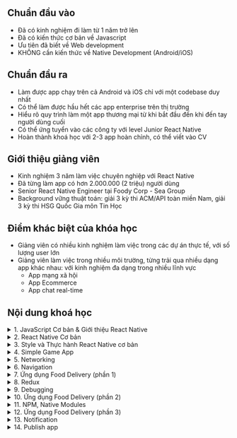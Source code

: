 ## Chuẩn đầu vào
* Đã có kinh nghiệm đi làm từ 1 năm trở lên
* Đã có kiến thức cơ bản về Javascript
* Ưu tiên đã biết về Web development
* KHÔNG cần kiến thức về Native Development (Android/iOS)

## Chuẩn đầu ra
* Làm được app chạy trên cả Android và iOS chỉ với một codebase duy nhất
* Có thể làm được hầu hết các app enterprise trên thị trường
* Hiểu rõ quy trình làm một app thương mại từ khi bắt đầu đến khi đến tay người dùng cuối
* Có thể ứng tuyển vào các công ty với level Junior React Native
* Hoàn thành khoá học với 2-3 app hoàn chỉnh, có thể viết vào CV

## Giới thiệu giảng viên
* Kinh nghiệm 3 năm làm việc chuyên nghiệp với React Native
* Đã từng làm app có hơn 2.000.000 (2 triệu) người dùng
* Senior React Native Engineer tại Foody Corp - Sea Group
* Background vững thuật toán: giải 3 kỳ thi ACM/API toàn miền Nam, giải 3 kỳ thi HSG Quốc Gia môn Tin Học

## Điểm khác biệt của khóa học

* Giảng viên có nhiều kinh nghiệm làm việc trong các dự án thực tế, với số lượng user lớn
* Giảng viên làm việc trong nhiều môi trường, từng trải qua nhiều dạng app khác nhau: với kinh nghiệm đa dạng trong nhiều lĩnh vực
	* App mạng xã hội
	* App Ecommerce
	* App chat real-time

## Nội dung khoá học
<!--- Section 1-->
<details>
<summary>1. JavaScript Cơ bản & Giới thiệu React Native</summary>

* JavaScript Cơ bản
	* Cú pháp JavaScript hiện đại: ES6, Biến, Kiểu dữ liệu, Module, Prototype
	* Cơ chế bất đồng bộ của Javascript: Đơn luồng, Promises, Async/Await
	* ESLint, Prettier
* Giới thiệu React Native
	* Kiến trúc React Native, cách thức React Native hoạt động và giao tiếp với Android/iOS
	* Thiết lập môi trường để lập trình với React Native

</details>

<!--- Section 2-->
<details>
<summary>2. React Native Cơ bản</summary>

* Tìm hiểu về Component
	* Props
	* State
	* LifeCycle
* Tìm hiểu các React Native Component
	* Core Component
	* Native Component

</details>

<!--- Section 3-->
<details>
<summary>3. Style và Thực hành React Native cơ bản</summary>

* Style
  	* StyleSheet
  	* Flexbox
  	* Responsive
* Hưởng dẫn sử dụng các Core Component
	* View, Text, Button
	* TextInput
	* ScrollView, FlastList
* Hướng dẫn dựng các layout cơ bản, responsive
	* Dựng layout tương thích trên nhiều loại màn hình khác nhau

</details>

<!--- Section 4-->
<details>
<summary>4. Simple Game App</summary>

* Game đơn giản, game thuộc thể loại game trí nhớ
* Người chơi sẽ tìm các cặp hình ảnh trùng nhau trong các hình ảnh đang bị ẩn
* Chức năng tính điểm, lưu điểm và bảng xếp hạng

</details>
<!--- Section 5-->
<details>
<summary>5. Networking</summary>

* Hướng dẫn làm việc với API
* Validate dữ liệu trước khi thực hiện truyền dữ liệu
* Luồng đăng nhập đơn giản
* Thực hiện lưu các dữ liệu người dùng vào bộ nhớ local

</details>
<!--- Section 6-->
<details>
<summary>6. Navigation</summary>

* Cách thức hoạt động của các hệ thống navigation trong react-native
* Hướng dẫn sử dụng các thư viện navigation
	* react-native-navigation
	* react-navigation
* Tìm hiểu về các loại navigator của react-native-navigation
	* stack
	* tabs 

</details>
<!--- Section 7-->
<details>
<summary>7. Ứng dụng Food Delivery (phần 1)</summary>

* Trang hiển thị danh sách các sản phẩm / các của hàng
* Trang hiển thị chi tiết một cửa hàng
* Chức năng giỏ hàng, đặt các sản phẩm vào giỏ hàng
* Di chuyển giữa các trang

</details>
<!--- Section 8-->
<details>
<summary>8. Redux</summary>

* Redux là gì? Tại sao phải sử dụng redux
* Kiến trúc của redux
* Middleware là gì, và các Middleware phổ biến trong redux
	* thunk
	* saga
	* redux-persist
* react-redux
* redux toolkit

</details>
<!--- Section 9-->
<details>
<summary>9. Debugging</summary>

* Hướng dẫn debug react-native bằng các công cụ
	* console
	* react-devtools
	* reactotron
* Ưu nhược/điểm của từng công cụ

</details>

<!--- Section 10-->
<details>
<summary>10. Ứng dụng Food Delivery (phần 2)</summary>

* Cải tiến và giải quyết các vấn đề của app bằng redux
* Thực hiện xây dựng luồng đăng nhập đơn giản
* Thực hiện đặt hàng thông qua gọi API

</details>
<!--- Section 11-->
<details>
<summary>11. NPM, Native Modules</summary>

* npm là gì? Tại sao cần phải sử dụng npm
  	* Library
  	* node_modules
  	* yarn
* Native Modules
	* cách hoạt động
	* xây dựng các native-modules đơn giản
	* cách sử dụng

</details>
<!--- Section 12-->
<details>
<summary>12. Ứng dụng Food Delivery (phần 3)</summary>

* Trang danh sách các đơn hàng
	* Có sử dụng bản đồ để thể hiện đơn hàng đang được giao
* Trang thông báo
* Trang thông tin cá nhân của người dùng
	* Có sử dụng camera để cập nhật ảnh đại diện / review các sản phẩm 

</details>
<!--- Section 13-->
<details>
<summary>13. Notification</summary>

* Notification
	* Remote notificaiton
	* Local notification
* Cài đặt thông báo cho Ứng dụng Food Delivery

</details>
<!--- Section 14-->
<details>
<summary>14. Publish app</summary>

* Chuẩn bị
	* Cài đặt Icons & màn hình chào mừng (Splash Screen)
	* Giới thiệu, Cài đặt Codepush
* Publish
	* iOS
	* Android

</details>
